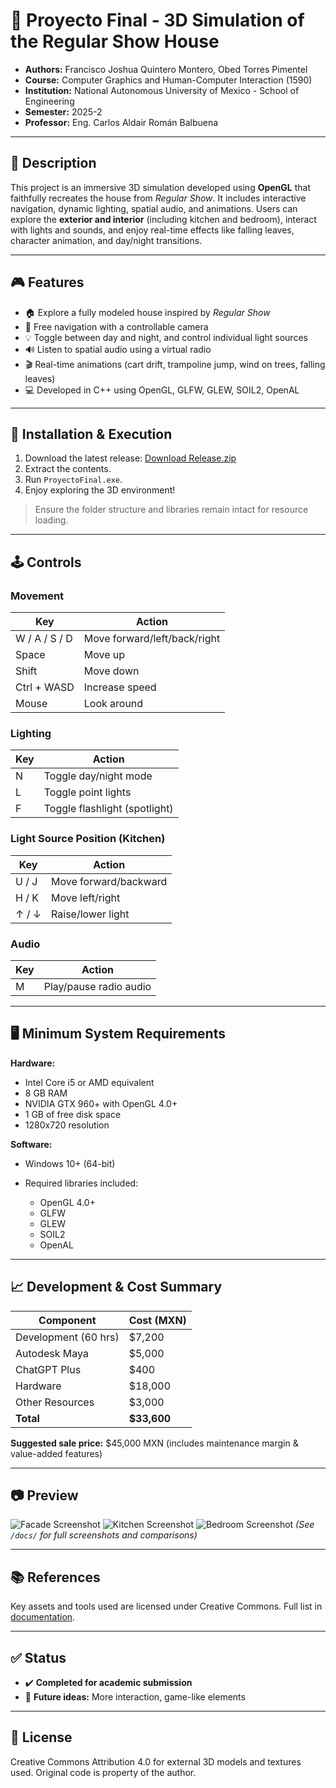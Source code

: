 # 🏡 Proyecto Final - 3D Simulation of the Regular Show House

* **Authors:** Francisco Joshua Quintero Montero, Obed Torres Pimentel
* **Course:** Computer Graphics and Human-Computer Interaction (1590)
* **Institution:** National Autonomous University of Mexico - School of Engineering
* **Semester:** 2025-2
* **Professor:** Eng. Carlos Aldair Román Balbuena

---

## 📌 Description

This project is an immersive 3D simulation developed using **OpenGL** that faithfully recreates the house from *Regular Show*. It includes interactive navigation, dynamic lighting, spatial audio, and animations. Users can explore the **exterior and interior** (including kitchen and bedroom), interact with lights and sounds, and enjoy real-time effects like falling leaves, character animation, and day/night transitions.

---

## 🎮 Features

* 🏠 Explore a fully modeled house inspired by *Regular Show*
* 🎥 Free navigation with a controllable camera
* 💡 Toggle between day and night, and control individual light sources
* 🔊 Listen to spatial audio using a virtual radio
* 🎬 Real-time animations (cart drift, trampoline jump, wind on trees, falling leaves)
* 💻 Developed in C++ using OpenGL, GLFW, GLEW, SOIL2, OpenAL

---

## 🚀 Installation & Execution

1. Download the latest release: [Download Release.zip](https://github.com/joshuaqm/319098147_proyectoFinal_gpo05)
2. Extract the contents.
3. Run `ProyectoFinal.exe`.
4. Enjoy exploring the 3D environment!

> Ensure the folder structure and libraries remain intact for resource loading.

---

## 🕹 Controls

### Movement

| Key           | Action                       |
| ------------- | ---------------------------- |
| W / A / S / D | Move forward/left/back/right |
| Space         | Move up                      |
| Shift         | Move down                    |
| Ctrl + WASD   | Increase speed               |
| Mouse         | Look around                  |

### Lighting

| Key | Action                        |
| --- | ----------------------------- |
| N   | Toggle day/night mode         |
| L   | Toggle point lights           |
| F   | Toggle flashlight (spotlight) |

### Light Source Position (Kitchen)

| Key   | Action                |
| ----- | --------------------- |
| U / J | Move forward/backward |
| H / K | Move left/right       |
| ↑ / ↓ | Raise/lower light     |

### Audio

| Key | Action                 |
| --- | ---------------------- |
| M   | Play/pause radio audio |

---

## 🖥 Minimum System Requirements

**Hardware:**

* Intel Core i5 or AMD equivalent
* 8 GB RAM
* NVIDIA GTX 960+ with OpenGL 4.0+
* 1 GB of free disk space
* 1280x720 resolution

**Software:**

* Windows 10+ (64-bit)
* Required libraries included:

  * OpenGL 4.0+
  * GLFW
  * GLEW
  * SOIL2
  * OpenAL

---

## 📈 Development & Cost Summary

| Component            | Cost (MXN)   |
| -------------------- | ------------ |
| Development (60 hrs) | \$7,200      |
| Autodesk Maya        | \$5,000      |
| ChatGPT Plus         | \$400        |
| Hardware             | \$18,000     |
| Other Resources      | \$3,000      |
| **Total**            | **\$33,600** |

**Suggested sale price:** \$45,000 MXN (includes maintenance margin & value-added features)

---

## 📷 Preview

![Facade Screenshot](docs/facade.png)
![Kitchen Screenshot](docs/kitchen.png)
![Bedroom Screenshot](docs/bedroom.png)
*(See `/docs/` for full screenshots and comparisons)*

---

## 📚 References

Key assets and tools used are licensed under Creative Commons. Full list in [documentation](docs/References.md).

---

## ✅ Status

* ✔️ **Completed for academic submission**
* 🔧 **Future ideas:** More interaction, game-like elements

---

## 📄 License

Creative Commons Attribution 4.0 for external 3D models and textures used. Original code is property of the author.
